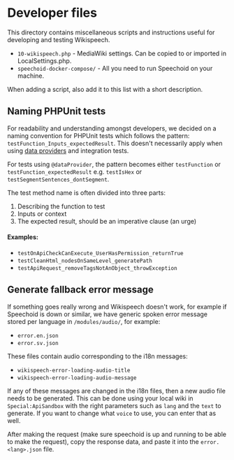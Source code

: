 # Developer files
This directory contains miscellaneous scripts and instructions useful for
developing and testing Wikispeech.

*   `10-wikispeech.php` - MediaWiki settings. Can be copied to or imported in LocalSettings.php.
*   `speechoid-docker-compose/` - All you need to run Speechoid on your machine.

When adding a script, also add it to this list with a short description.

## Naming PHPUnit tests
For readability and understanding amongst developers, we decided on a naming convention for PHPUnit tests which follows the pattern: `testFunction_Inputs_expectedResult`.
This doesn't necessarily apply when using [data providers](https://docs.phpunit.de/en/10.5/writing-tests-for-phpunit.html#data-providers) and integration tests.

For tests using `@dataProvider`, the pattern becomes either
`testFunction` or `testFunction_expectedResult`
e.g. `testIsHex` or `testSegmentSentences_dontSegment`.

The test method name is often divided into three parts:
1. Describing the function to test
2. Inputs or context
3. The expected result, should be an imperative clause (an urge)

#### Examples:
- `testOnApiCheckCanExecute_UserHasPermission_returnTrue`
- `testCleanHtml_nodesOnSameLevel_generatePath`
- `testApiRequest_removeTagsNotAnObject_throwException`

## Generate fallback error message
If something goes really wrong and Wikispeech doesn't work, for example if Speechoid is down or similar, we have generic spoken error message stored per language in `/modules/audio/`, for example:

- `error.en.json`
- `error.sv.json`

These files contain audio corresponding to the i18n messages:
- `wikispeech-error-loading-audio-title`
- `wikispeech-error-loading-audio-message`

If any of these messages are changed in the i18n files, then a new audio file needs to be generated. This can be done using your local wiki in `Special:ApiSandbox` with the right parameters such as `lang` and the `text` to generate. If you want to change what `voice` to use, you can enter that as well.

After making the request (make sure speechoid is up and running to be able to make the request), copy the response data, and paste it into the `error.<lang>.json` file.
